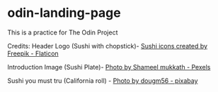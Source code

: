 # odin-landing-page
This is a practice for The Odin Project

Credits:
Header Logo (Sushi with chopstick)- <a href="https://www.flaticon.com/free-icons/sushi" title="sushi icons">Sushi icons created by Freepik - Flaticon</a>

Introduction Image (Sushi Plate)- <a href="https://www.pexels.com/photo/a-plate-of-nigiri-sushi-10296399/"> Photo by Shameel mukkath - Pexels</a>

Sushi you must tru (California roll) - <a href="https://pixabay.com/photos/california-shrimp-roll-6050079/"> Photo by dougm56 - pixabay </a>
